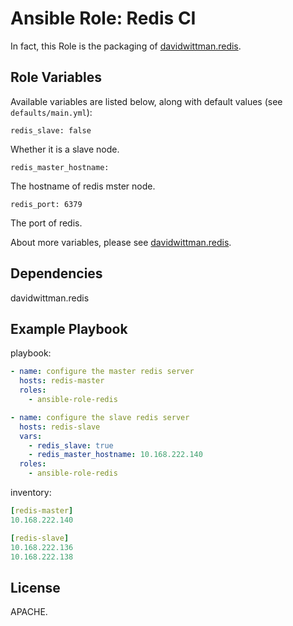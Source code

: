 # Ansible Role: Redis CI

In fact, this Role is the packaging of [davidwittman.redis](https://github.com/DavidWittman/ansible-redis).

## Role Variables

Available variables are listed below, along with default values (see `defaults/main.yml`):

    redis_slave: false 

Whether it is a slave node.

    redis_master_hostname: 

The hostname of redis mster node.

    redis_port: 6379

The port of redis.

About more variables, please see [davidwittman.redis](https://github.com/DavidWittman/ansible-redis).

## Dependencies

davidwittman.redis

## Example Playbook

playbook: 

```yaml
- name: configure the master redis server
  hosts: redis-master
  roles:
    - ansible-role-redis

- name: configure the slave redis server
  hosts: redis-slave
  vars:
    - redis_slave: true
    - redis_master_hostname: 10.168.222.140
  roles:
    - ansible-role-redis
```

inventory:

```yaml
[redis-master]
10.168.222.140

[redis-slave]
10.168.222.136
10.168.222.138
```

## License

APACHE.
